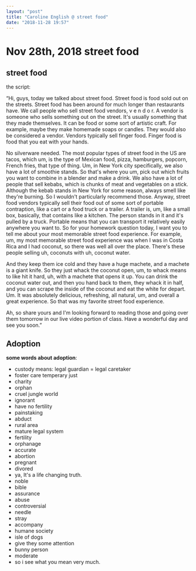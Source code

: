 ```yaml
---
layout: "post"
title: "Caroline English @ street food"
date: "2018-11-28 19:57"
---
```


# Nov 28th, 2018 street food

## street food

the script:

“Hi, guys, today we talked about street food. Street food is food sold out on the streets. Street food has been around for much longer than restaurants have. We call people who sell street food vendors, v e n d o r. A vendor is someone who sells something out on the street. It's usually something that they made themselves. It can be food or some sort of artistic craft. For example, maybe they make homemade soaps or candles. They would also be considered a vendor. Vendors typically sell finger food. Finger food is food that you eat with your hands.

 No silverware needed. The most popular types of street food in the US are tacos, which um, is the type of Mexican food, pizza, hamburgers, popcorn, French fries, that type of thing. Um, in New York city specifically, we also have a lot of smoothie stands. So that's where you um, pick out which fruits you want to combine in a blender and make a drink. We also have a lot of people that sell kebabs, which is chunks of meat and vegetables on a stick. Although the kebab stands in New York for some reason, always smell like they're burning. So I wouldn't particularly recommend those. Anyway,
 street food vendors typically sell their food out of some sort of portable contraption, like a cart or a food truck or a trailer. A trailer is, um, like a small box, basically, that contains like a kitchen. The person stands in it and it's pulled by a truck. Portable means that you can transport it relatively easily anywhere you want to. So for your homework question today, I want you to tell me about your most memorable street food experience. For example, um, my most memorable street food experience was when I was in Costa Rica and I had coconut, so there was well all over the place. There's these people selling uh, coconuts with uh, coconut water.

 And they keep them ice cold and they have a huge machete, and a machete is a giant knife. So they just whack the coconut open, um, to whack means to like hit it hard, uh, with a machete that opens it up. You can drink the coconut water out, and then you hand back to them, they whack it in half, and you can scrape the inside of the coconut and eat the white for depart. Um. It was absolutely delicious, refreshing, all natural, um, and overall a great experience. So that was my favorite street food experience.

Ah, so share yours and I'm looking forward to reading those and going over them tomorrow in our live video portion of class. Have a wonderful day and see you soon.”


## Adoption

**some words about adoption**:
- custody means: legal guardian = legal caretaker
- foster care   temperary just
- charity
- orphan
- cruel jungle world
- ignorant
- have no fertility
- painstaking
- abduct
- rural area
- mature legal system
- fertility
- orphanage
- accurate
- abortion
- pregnant
- divored
- ya, It's a life changing truth.
- noble
- bible
- assurance
- abuse
- controversial
- needle
- stray
- accompany
- humane society
- isle of dogs
- give they some attention
- bunny person
- moderate
- so i see what you mean very much.
